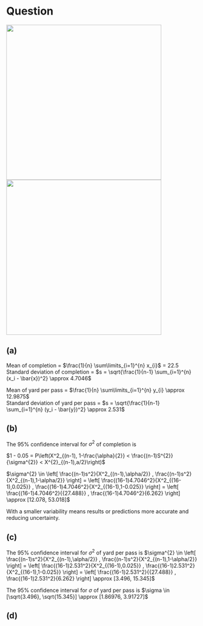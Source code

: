 # Question
<img width="409" src="https://github.com/user-attachments/assets/8a3b763e-b5cc-49d5-b076-a7c732ab6004"/>    
<img width="409" src="https://github.com/user-attachments/assets/f7d92974-7d23-4f09-bdf3-a5a9e90a0a84"/>

## (a)
Mean of completion = $\frac{1}{n} \sum\limits_{i=1}^{n} x_{i}$ = 22.5  
Standard deviation of completion = $s = \sqrt{\frac{1}{n-1} \sum_{i=1}^{n} (x_i - \bar{x})^2} \approx 4.7046$

Mean of yard per pass = $\frac{1}{n} \sum\limits_{i=1}^{n} y_{i} \approx 12.9875$  
Standard deviation of yard per pass = $s = \sqrt{\frac{1}{n-1} \sum_{i=1}^{n} (y_i - \bar{y})^2} \approx 2.531$

## (b)
The 95% confidence interval for $\sigma^{2}$ of completion is

$1 - 0.05 = P\left(X^2_{(n-1), 1-\frac{\alpha}{2}} < \frac{(n-1)S^{2}}{\sigma^{2}} < X^{2}_{(n-1),a/2}\right)$  

$\sigma^{2} \in \left[ \frac{(n-1)s^2}{X^2_{(n-1),\alpha/2}} , \frac{(n-1)s^2}{X^2_{(n-1),1-\alpha/2}} \right] = \left[ \frac{(16-1)4.7046^2}{X^2_{(16-1),0.025}} , \frac{(16-1)4.7046^2}{X^2_{(16-1),1-0.025}} \right] = \left[ \frac{(16-1)4.7046^2}{{27.488}} , \frac{(16-1)4.7046^2}{6.262} \right] \approx [12.078, 53.018]$

With a smaller variability means results or predictions more accurate and reducing uncertainty.

## (c)
The 95% confidence interval for $\sigma^{2}$ of yard per pass is
$\sigma^{2} \in \left[ \frac{(n-1)s^2}{X^2_{(n-1),\alpha/2}} , \frac{(n-1)s^2}{X^2_{(n-1),1-\alpha/2}} \right] = \left[ \frac{(16-1)2.531^2}{X^2_{(16-1),0.025}} , \frac{(16-1)2.531^2}{X^2_{(16-1),1-0.025}} \right] = \left[ \frac{(16-1)2.531^2}{{27.488}} , \frac{(16-1)2.531^2}{6.262} \right] \approx [3.496, 15.345]$

The 95% confidence interval for $\sigma$ of yard per pass is
$\sigma \in [\sqrt{3.496}, \sqrt{15.345}] \approx [1.86976, 3.91727]$

## (d)
